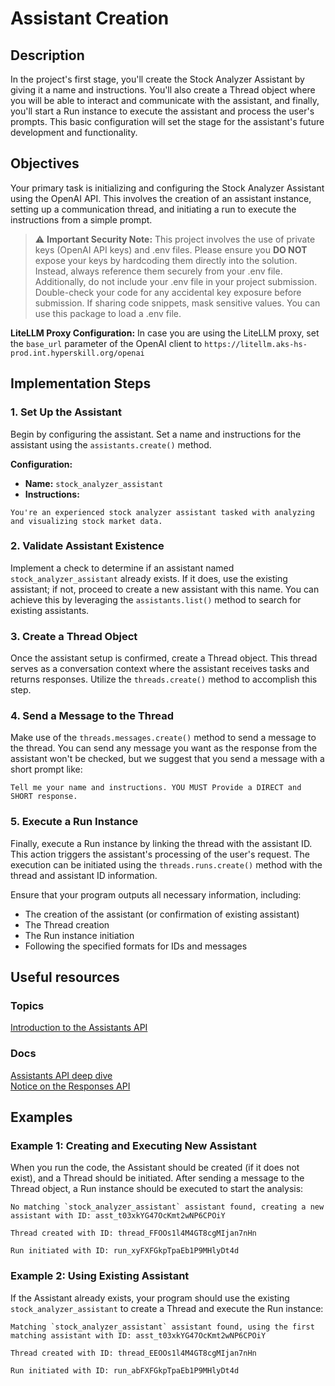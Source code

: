# Assistant Creation

## Description

In the project's first stage, you'll create the Stock Analyzer Assistant by giving it a name and instructions. You'll also create a Thread object where you will be able to interact and communicate with the assistant, and finally, you'll start a Run instance to execute the assistant and process the user's prompts. This basic configuration will set the stage for the assistant's future development and functionality.

## Objectives

Your primary task is initializing and configuring the Stock Analyzer Assistant using the OpenAI API. This involves the creation of an assistant instance, setting up a communication thread, and initiating a run to execute the instructions from a simple prompt.

> ⚠️ **Important Security Note:**
> This project involves the use of private keys (OpenAI API keys) and .env files. Please ensure you **DO NOT** expose your keys by hardcoding them directly into the solution. Instead, always reference them securely from your .env file. Additionally, do not include your .env file in your project submission. Double-check your code for any accidental key exposure before submission. If sharing code snippets, mask sensitive values. You can use this package to load a .env file.

**LiteLLM Proxy Configuration:**
In case you are using the LiteLLM proxy, set the `base_url` parameter of the OpenAI client to `https://litellm.aks-hs-prod.int.hyperskill.org/openai`

## Implementation Steps

### 1. Set Up the Assistant
Begin by configuring the assistant. Set a name and instructions for the assistant using the `assistants.create()` method.

**Configuration:**
- **Name:** `stock_analyzer_assistant`
- **Instructions:**
```
You're an experienced stock analyzer assistant tasked with analyzing and visualizing stock market data.
```

### 2. Validate Assistant Existence
Implement a check to determine if an assistant named `stock_analyzer_assistant` already exists. If it does, use the existing assistant; if not, proceed to create a new assistant with this name. You can achieve this by leveraging the `assistants.list()` method to search for existing assistants.

### 3. Create a Thread Object
Once the assistant setup is confirmed, create a Thread object. This thread serves as a conversation context where the assistant receives tasks and returns responses. Utilize the `threads.create()` method to accomplish this step.

### 4. Send a Message to the Thread
Make use of the `threads.messages.create()` method to send a message to the thread. You can send any message you want as the response from the assistant won't be checked, but we suggest that you send a message with a short prompt like:

```
Tell me your name and instructions. YOU MUST Provide a DIRECT and SHORT response.
```

### 5. Execute a Run Instance
Finally, execute a Run instance by linking the thread with the assistant ID. This action triggers the assistant's processing of the user's request. The execution can be initiated using the `threads.runs.create()` method with the thread and assistant ID information.

Ensure that your program outputs all necessary information, including:
- The creation of the assistant (or confirmation of existing assistant)
- The Thread creation
- The Run instance initiation
- Following the specified formats for IDs and messages

## Useful resources 

### Topics 
[Introduction to the Assistants API](https://hyperskill.org/learn/step/45396)
### Docs
[Assistants API deep dive](https://platform.openai.com/docs/assistants/deep-dive)    
[Notice on the Responses API](https://platform.openai.com/docs/guides/responses-vs-chat-completions)    

## Examples

### Example 1: Creating and Executing New Assistant

When you run the code, the Assistant should be created (if it does not exist), and a Thread should be initiated. After sending a message to the Thread object, a Run instance should be executed to start the analysis:

```
No matching `stock_analyzer_assistant` assistant found, creating a new assistant with ID: asst_t03xkYG47OcKmt2wNP6CPOiY

Thread created with ID: thread_FFOOs1l4M4GT8cgMIjan7nHn

Run initiated with ID: run_xyFXFGkpTpaEb1P9MHlyDt4d
```

### Example 2: Using Existing Assistant

If the Assistant already exists, your program should use the existing `stock_analyzer_assistant` to create a Thread and execute the Run instance:

```
Matching `stock_analyzer_assistant` assistant found, using the first matching assistant with ID: asst_t03xkYG47OcKmt2wNP6CPOiY

Thread created with ID: thread_EEOOs1l4M4GT8cgMIjan7nHn

Run initiated with ID: run_abFXFGkpTpaEb1P9MHlyDt4d
```

